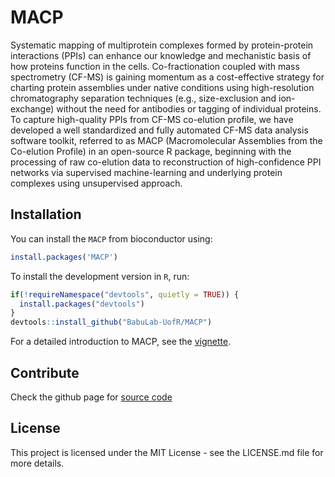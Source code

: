 # MACP
Systematic mapping of multiprotein complexes formed by protein-protein interactions (PPIs) can enhance our knowledge and mechanistic basis of how proteins function in the cells. Co-fractionation coupled with mass spectrometry (CF-MS) is gaining momentum as a cost-effective strategy for charting protein assemblies under native conditions using high-resolution chromatography separation techniques (e.g., size-exclusion and  ion-exchange) without the need for antibodies or tagging of individual proteins. To capture high-quality PPIs from CF-MS co-elution profile, we have developed a well standardized and fully automated CF-MS data analysis software toolkit, referred to as MACP (Macromolecular Assemblies from the Co-elution Profile) in an open-source R package, beginning with the processing of raw co-elution data to reconstruction of high-confidence PPI networks via supervised machine-learning and underlying protein complexes using unsupervised approach.

## Installation

You can install the `MACP` from bioconductor using:

```r
install.packages('MACP')
```

To install the development version in `R`, run:
  
```r
if(!requireNamespace("devtools", quietly = TRUE)) {
  install.packages("devtools") 
}
devtools::install_github("BabuLab-UofR/MACP")
```

For a detailed introduction to MACP, see the [vignette](https://github.com/BabuLab-UofR/MACP/blob/main/vignettes/MACP_tutorial.Rmd).

## Contribute

Check the github page for [source code](https://github.com/BabuLab-UofR/MACP)

## License
This project is licensed under the MIT License - see the LICENSE.md file for more details.
